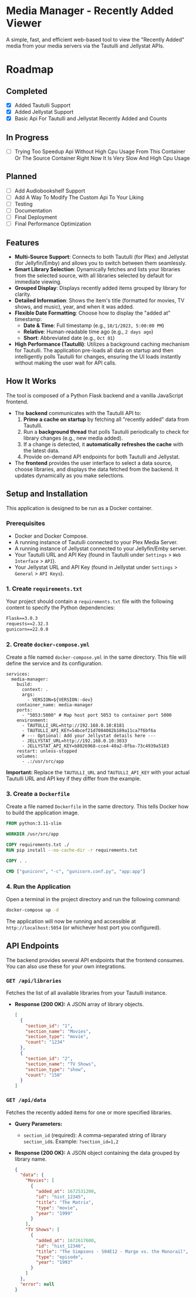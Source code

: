 # Media Manager - Recently Added Viewer

A simple, fast, and efficient web-based tool to view the "Recently Added" media from your media servers via the Tautulli and Jellystat APIs.

# Roadmap

## Completed
- [x] Added Tautulli Support
- [x] Added Jellystat Support
- [x] Basic Api For Tautulli and Jellystat Recently Added and Counts

## In Progress
- [ ] Trying Too Speedup Api Without High Cpu Usage From This Container Or The Source Container Right Now It Is Very Slow And High Cpu Usage

## Planned
- [ ] Add Audiobookshelf Support
- [ ] Add A Way To Modify The Custom Api To Your Liking
- [ ] Testing
- [ ] Documentation
- [ ] Final Deployment
- [ ] Final Performance Optimization

 <!-- It's recommended to replace this with an actual screenshot -->

## Features

- **Multi-Source Support**: Connects to both Tautulli (for Plex) and Jellystat (for Jellyfin/Emby) and allows you to switch between them seamlessly.
- **Smart Library Selection**: Dynamically fetches and lists your libraries from the selected source, with all libraries selected by default for immediate viewing.
- **Grouped Display**: Displays recently added items grouped by library for clarity.
- **Detailed Information**: Shows the item's title (formatted for movies, TV shows, and music), year, and when it was added.
- **Flexible Date Formatting**: Choose how to display the "added at" timestamp:
    - **Date & Time**: Full timestamp (e.g., `10/1/2023, 5:00:00 PM`)
    - **Relative**: Human-readable time ago (e.g., `2 days ago`)
    - **Short**: Abbreviated date (e.g., `Oct 01`)
- **High Performance (Tautulli)**: Utilizes a background caching mechanism for Tautulli. The application pre-loads all data on startup and then intelligently polls Tautulli for changes, ensuring the UI loads instantly without making the user wait for API calls.

## How It Works

The tool is composed of a Python Flask backend and a vanilla JavaScript frontend.

- The **backend** communicates with the Tautulli API to:
    1.  **Prime a cache on startup** by fetching all "recently added" data from Tautulli.
    2.  Run a **background thread** that polls Tautulli periodically to check for library changes (e.g., new media added).
    3.  If a change is detected, it **automatically refreshes the cache** with the latest data.
    4.  Provide on-demand API endpoints for both Tautulli and Jellystat.
- The **frontend** provides the user interface to select a data source, choose libraries, and displays the data fetched from the backend. It updates dynamically as you make selections.

## Setup and Installation
This application is designed to be run as a Docker container.

### Prerequisites

- Docker and Docker Compose.
- A running instance of Tautulli connected to your Plex Media Server.
- A running instance of Jellystat connected to your Jellyfin/Emby server.
- Your Tautulli URL and API Key (found in Tautulli under `Settings` > `Web Interface` > `API`).
- Your Jellystat URL and API Key (found in Jellystat under `Settings` > `General` > `API Keys`).
### 1. Create `requirements.txt`

Your project should contain a `requirements.txt` file with the following content to specify the Python dependencies:

```txt
Flask==3.0.3
requests==2.32.3
gunicorn==22.0.0
```

### 2. Create `docker-compose.yml`

Create a file named `docker-compose.yml` in the same directory. This file will define the service and its configuration.

```dockercompose
services:
  media-manager:
    build:
      context: .
      args:
        - VERSION=${VERSION:-dev}
    container_name: media-manager
    ports:
      - "5053:5000" # Map host port 5053 to container port 5000
    environment:
      - TAUTULLI_URL=http://192.168.0.10:8181
      - TAUTULLI_API_KEY=54bcef21d7084082b189a11ca7f6bf6a
      # --- Optional: Add your Jellystat details here ---
      - JELLYSTAT_URL=http://192.168.0.10:3033
      - JELLYSTAT_API_KEY=b8026968-cce4-40a2-8fba-73c4939a5183
    restart: unless-stopped
    volumes:
      - .:/usr/src/app
```

**Important:** Replace the `TAUTULLI_URL` and `TAUTULLI_API_KEY` with your actual Tautulli URL and API key if they differ from the example.

### 3. Create a `Dockerfile`

Create a file named `Dockerfile` in the same directory. This tells Docker how to build the application image.

```dockerfile
FROM python:3.11-slim

WORKDIR /usr/src/app

COPY requirements.txt ./
RUN pip install --no-cache-dir -r requirements.txt

COPY . .

CMD ["gunicorn", "-c", "gunicorn.conf.py", "app:app"]
```

### 4. Run the Application

Open a terminal in the project directory and run the following command:

```sh
docker-compose up -d
```

The application will now be running and accessible at `http://localhost:5054` (or whichever host port you configured).

## API Endpoints

The backend provides several API endpoints that the frontend consumes. You can also use these for your own integrations.

### `GET /api/libraries`

Fetches the list of all available libraries from your Tautulli instance.

*   **Response (200 OK):** A JSON array of library objects.

    ```json
    [
      {
        "section_id": "1",
        "section_name": "Movies",
        "section_type": "movie",
        "count": "1234"
      },
      {
        "section_id": "2",
        "section_name": "TV Shows",
        "section_type": "show",
        "count": "150"
      }
    ]
    ```

### `GET /api/data`

Fetches the recently added items for one or more specified libraries.

*   **Query Parameters:**
    *   `section_id` (required): A comma-separated string of library `section_id`s. Example: `?section_id=1,2`

*   **Response (200 OK):** A JSON object containing the data grouped by library name.

    ```json
    {
      "data": {
        "Movies": [
          {
            "added_at": 1672531200,
            "id": "hist_12345",
            "title": "The Matrix",
            "type": "movie",
            "year": "1999"
          }
        ],
        "TV Shows": [
          {
            "added_at": 1672617600,
            "id": "hist_12346",
            "title": "The Simpsons - S04E12 - Marge vs. the Monorail",
            "type": "episode",
            "year": "1993"
          }
        ]
      },
      "error": null
    }
    ```

